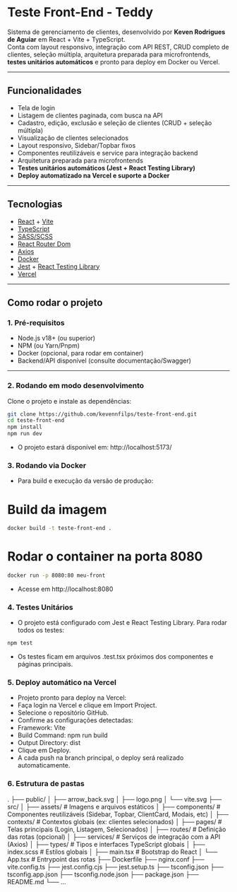 # Teste Front-End - Teddy

Sistema de gerenciamento de clientes, desenvolvido por **Keven Rodrigues de Aguiar** em React + Vite + TypeScript.  
Conta com layout responsivo, integração com API REST, CRUD completo de clientes, seleção múltipla, arquitetura preparada para microfrontends, **testes unitários automáticos** e pronto para deploy em Docker ou Vercel.

---

## Funcionalidades

- Tela de login
- Listagem de clientes paginada, com busca na API
- Cadastro, edição, exclusão e seleção de clientes (CRUD + seleção múltipla)
- Visualização de clientes selecionados
- Layout responsivo, Sidebar/Topbar fixos
- Componentes reutilizáveis e service para integração backend
- Arquitetura preparada para microfrontends
- **Testes unitários automáticos (Jest + React Testing Library)**
- **Deploy automatizado na Vercel e suporte a Docker**

---

## Tecnologias

- [React](https://reactjs.org/) + [Vite](https://vitejs.dev/)
- [TypeScript](https://www.typescriptlang.org/)
- [SASS/SCSS](https://sass-lang.com/)
- [React Router Dom](https://reactrouter.com/)
- [Axios](https://axios-http.com/)
- [Docker](https://www.docker.com/)
- [Jest](https://jestjs.io/) + [React Testing Library](https://testing-library.com/docs/react-testing-library/intro/)
- [Vercel](https://vercel.com/)

---

## Como rodar o projeto

### 1. Pré-requisitos

- Node.js v18+ (ou superior)
- NPM (ou Yarn/Pnpm)
- Docker (opcional, para rodar em container)
- Backend/API disponível (consulte documentação/Swagger)

---

### 2. Rodando em modo desenvolvimento

Clone o projeto e instale as dependências:

```bash
git clone https://github.com/kevennfilps/teste-front-end.git
cd teste-front-end
npm install
npm run dev
```
- O projeto estará disponível em: http://localhost:5173/

### 3. Rodando via Docker

- Para build e execução da versão de produção:

# Build da imagem
```bash
docker build -t teste-front-end .
```
# Rodar o container na porta 8080
```bash
docker run -p 8080:80 meu-front
```
- Acesse em http://localhost:8080

### 4. Testes Unitários

- O projeto está configurado com Jest e React Testing Library.
Para rodar todos os testes:
```bash
npm test
```
- Os testes ficam em arquivos .test.tsx próximos dos componentes e páginas principais.

### 5. Deploy automático na Vercel

- Projeto pronto para deploy na Vercel:
- Faça login na Vercel e clique em Import Project.
- Selecione o repositório GitHub.
- Confirme as configurações detectadas:
- Framework: Vite
- Build Command: npm run build
- Output Directory: dist
- Clique em Deploy.
- A cada push na branch principal, o deploy será realizado automaticamente.

### 6. Estrutura de pastas

.
├── public/
│ ├── arrow_back.svg
│ ├── logo.png
│ └── vite.svg
├── src/
│ ├── assets/         # Imagens e arquivos estáticos
│ ├── components/     # Componentes reutilizáveis (Sidebar, Topbar, ClientCard, Modais, etc)
│ ├── contexts/       # Contextos globais (ex: clientes selecionados)
│ ├── pages/          # Telas principais (Login, Listagem, Selecionados)
│ ├── routes/         # Definição das rotas (opcional)
│ ├── services/       # Serviços de integração com a API (Axios)
│ ├── types/          # Tipos e interfaces TypeScript globais
│ ├── index.scss      # Estilos globais
│ ├── main.tsx        # Bootstrap do React
│ └── App.tsx         # Entrypoint das rotas
├── Dockerfile
├── nginx.conf
├── vite.config.ts
├── jest.config.cjs
├── jest.setup.ts
├── tsconfig.json
├── tsconfig.app.json
├── tsconfig.node.json
├── package.json
├── README.md
└── ...
